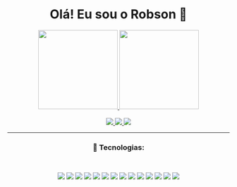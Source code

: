 <div align="center">
    <!--   -->
    <h1>Olá! Eu sou o Robson 👋</h1>
<div>

  <a href="https://github.com/r94oliveira">
  <img height="180em" src="https://github-readme-stats.vercel.app/api?username=r94oliveira&show_icons=true&theme=light&include_all_commits=true&count_private=true"/>
  <img height="180em" src="https://github-readme-stats.vercel.app/api/top-langs/?username=r94oliveira&layout=compact&langs_count=7&theme=light"/>
</div>
 <br>
 <a target="_blank" href="https://www.linkedin.com/in/r94oliveira/"><img src="https://img.shields.io/badge/linkedin-%230077B5.svg?&style=for-the-badge&logo=linkedin&logoColor=white" /> </a> 
    <a target="_blank" href="https://www.instagram.com/r94oliveira/"><img src="https://img.shields.io/badge/Instagram-E4405F?style=for-the-badge&logo=instagram&logoColor=white" /> </a> 
    <a href="mailto:r94oliveira@gmail.com"> <img src="https://img.shields.io/badge/Gmail-D14836?style=for-the-badge&logo=gmail&logoColor=white"></a> 
<hr>

### :rocket: Tecnologias:
<br>

![](https://img.shields.io/badge/JavaScript-F7DF1E?style=for-the-badge&logo=javascript&logoColor=black)
![](https://img.shields.io/badge/TypeScript-007ACC?style=for-the-badge&logo=typescript&logoColor=white)
![](https://img.shields.io/badge/React-20232A?style=for-the-badge&logo=react&logoColor=61DAFB)
![](https://img.shields.io/badge/React_Native-20232A?style=for-the-badge&logo=react&logoColor=61DAFB)
![](https://img.shields.io/badge/Angular-DD0031?style=for-the-badge&logo=angular&logoColor=white)
![](https://img.shields.io/badge/Node.js-43853D?style=for-the-badge&logo=node.js&logoColor=white)
![](https://img.shields.io/badge/Java-ED8B00?style=for-the-badge&logo=java&logoColor=white)
![](https://img.shields.io/badge/MySQL-00000F?style=for-the-badge&logo=mysql&logoColor=white)
![](https://img.shields.io/badge/MongoDB-4EA94B?style=for-the-badge&logo=mongodb&logoColor=white)
![](https://img.shields.io/badge/HTML5-E34F26?style=for-the-badge&logo=html5&logoColor=white)
![](https://img.shields.io/badge/CSS3-1572B6?style=for-the-badge&logo=css3&logoColor=white)
![](https://img.shields.io/badge/Sass-CC6699?style=for-the-badge&logo=sass&logoColor=white)
![](https://img.shields.io/badge/Bootstrap-563D7C?style=for-the-badge&logo=bootstrap&logoColor=white)
![](https://img.shields.io/badge/Git-F05032?style=for-the-badge&logo=git&logoColor=white)    
    
</div>
